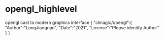 # opengl_highlevel
opengl cast to modern graphics interface
{ "clmagic/opengl":{
  "Author":"LongJiangnan",
  "Date":"2021",
  "License":"Please identify Author"
} }

